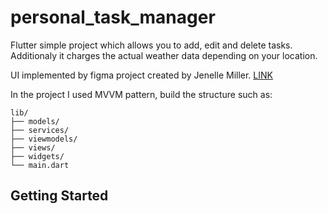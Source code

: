 # personal_task_manager

Flutter simple project which allows you to add, edit and delete tasks. Additionaly it charges the actual weather data depending on your location.

UI implemented by figma project created by Jenelle Miller. [LINK](https://www.figma.com/community/file/1175913608782916573/todo-mobile-app-community)

In the project I used MVVM pattern, build the structure such as:

```
lib/
├── models/
├── services/
├── viewmodels/
├── views/
├── widgets/
└── main.dart
```

## Getting Started
